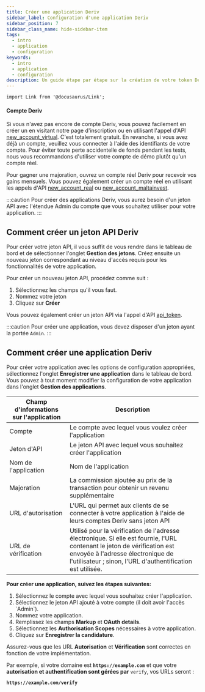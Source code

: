```yaml
---
title: Créer une application Deriv
sidebar_label: Configuration d'une application Deriv
sidebar_position: 7
sidebar_class_name: hide-sidebar-item
tags:
  - intro
  - application
  - configuration
keywords:
  - intro
  - application
  - configuration
description: Un guide étape par étape sur la création de votre token Deriv API et la construction de votre application de trading avec l'aide de notre API de trading. En savoir plus.
---
```


```mdx-code-block
import Link from '@docusaurus/Link';
```

#### Compte Deriv

Si vous n'avez pas encore de compte Deriv, vous pouvez facilement en créer un en visitant notre page d'inscription ou en utilisant l'appel d'API <a href="api-explorer#new_account_virtual" target="_blank" rel="noopener noreferrer">new_account_virtual</a>. C'est totalement gratuit. En revanche, si vous avez déjà un compte, veuillez vous connecter à l'aide des identifiants de votre compte. Pour éviter toute perte accidentelle de fonds pendant les tests, nous vous recommandons d'utiliser votre compte de démo plutôt qu'un compte réel.

Pour gagner une majoration, ouvrez un compte réel Deriv pour recevoir vos gains mensuels. Vous pouvez également créer un compte réel en utilisant les appels d'API <a href="api-explorer#new_account_real" target="_blank" rel="noopener noreferrer">new_account_real</a> ou <a href="api-explorer#new_account_maltainvest" target="_blank" rel="noopener noreferrer">new_account_maltainvest</a>.

:::caution
Pour créer des applications Deriv, vous aurez besoin d'un jeton API avec l'étendue Admin du compte que vous souhaitez utiliser pour votre application.
:::

## Comment créer un jeton API Deriv

Pour créer votre jeton API, il vous suffit de vous rendre dans le tableau de bord et de sélectionner l'onglet **Gestion des jetons**. Créez ensuite un nouveau jeton correspondant au niveau d'accès requis pour les fonctionnalités de votre application.

Pour créer un nouveau jeton API, procédez comme suit :

1. Sélectionnez les champs qu'il vous faut.
2. Nommez votre jeton
3. Cliquez sur **Créer**

Vous pouvez également créer un jeton API via l'appel d'API <a href="api-explorer#api_token" target="_blank" rel="noopener noreferrer">api_token</a>.

:::caution
Pour créer une application, vous devez disposer d'un jeton ayant la portée `Admin`.
:::

## Comment créer une application Deriv

Pour créer votre application avec les options de configuration appropriées, sélectionnez l'onglet **Enregistrer une application** dans le tableau de bord. Vous pouvez à tout moment modifier la configuration de votre application dans l'onglet **Gestion des applications**.

| Champ d'informations sur l'application | Description                                                                                                                                                                                                                                                 |
| -------------------------------------- | ----------------------------------------------------------------------------------------------------------------------------------------------------------------------------------------------------------------------------------------------------------- |
| Compte                                 | Le compte avec lequel vous voulez créer l'application                                                                                                                                                                                                       |
| Jeton d'API                            | Le jeton API avec lequel vous souhaitez créer l'application                                                                                                                                                                                                 |
| Nom de l'application                   | Nom de l'application                                                                                                                                                                                                                                        |
| Majoration                             | La commission ajoutée au prix de la transaction pour obtenir un revenu supplémentaire                                                                                                                                                                       |
| URL d'autorisation                     | L'URL qui permet aux clients de se connecter à votre application à l'aide de leurs comptes Deriv sans jeton API                                                                                                                                             |
| URL de vérification                    | Utilisé pour la vérification de l'adresse électronique. Si elle est fournie, l'URL contenant le jeton de vérification est envoyée à l'adresse électronique de l'utilisateur ; sinon, l'URL d'authentification est utilisée. |

**Pour créer une application, suivez les étapes suivantes:**

1. Sélectionnez le compte avec lequel vous souhaitez créer l'application.
2. Sélectionnez le jeton API ajouté à votre compte (il doit avoir l'accès \`Admin\`).
3. Nommez votre application.
4. Remplissez les champs **Markup** et **OAuth details**.
5. Sélectionnez les **Authorisation Scopes** nécessaires à votre application.
6. Cliquez sur **Enregistrer la candidature**.

Assurez-vous que les URL **Autorisation** et **Vérification** sont correctes en fonction de votre implémentation.

Par exemple, si votre domaine est **`https://example.com`** et que votre **autorisation et authentification sont gérées par** `verify`, vos URLs seront :

**`https://example.com/verify`**
